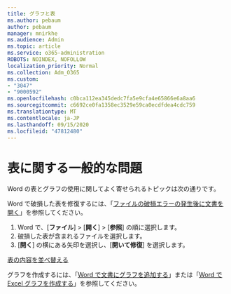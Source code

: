 ```yaml
---
title: グラフと表
ms.author: pebaum
author: pebaum
manager: mnirkhe
ms.audience: Admin
ms.topic: article
ms.service: o365-administration
ROBOTS: NOINDEX, NOFOLLOW
localization_priority: Normal
ms.collection: Adm_O365
ms.custom:
- "3047"
- "9000592"
ms.openlocfilehash: c0bca112ea345dedc7fa5e9cfa4e65866e6a8aa6
ms.sourcegitcommit: c6692ce0fa1358ec3529e59ca0ecdfdea4cdc759
ms.translationtype: MT
ms.contentlocale: ja-JP
ms.lasthandoff: 09/15/2020
ms.locfileid: "47812480"
---
```

# <a name="common-issues-with-tables"></a>表に関する一般的な問題 

Word の表とグラフの使用に関してよく寄せられるトピックは次の通りです。

Word で破損した表を修復するには、「[ファイルの破損エラーの発生後に文書を開く](https://support.office.com/article/47df9d48-2165-4411-a699-1786ac734bc3)」を参照してください。

 1. Word で、[**ファイル**] > [**開く**] > [**参照**] の順に選択します。
 2. 破損した表が含まれるファイルを選択します。
 3. [**開く**] の横にある矢印を選択し、[**開いて修復**] を選択します。

[表の内容を並べ替える](https://support.office.com/article/F8392477-4613-49CD-ABA6-7C2E48F1D91F)

グラフを作成するには、「[Word で文書にグラフを追加する](https://support.office.com/article/ff48e3eb-5e04-4368-a39e-20df7c798932)」または「[Word で Excel グラフを作成する](https://support.office.com/article/11A7D2F0-4487-4A9B-BBC6-D50916CD4A57)」を参照してください。